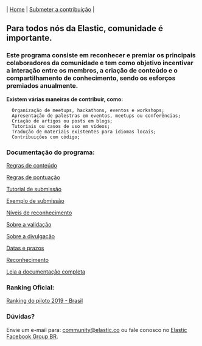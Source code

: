 | [Home](https://elastic.github.io/Elastic-Contributor-Program/) | [Submeter a contribuição](https://github.com/elastic/Elastic-Contributor-Program/issues) |

## Para todos nós da Elastic, comunidade é importante. ##

### Este programa consiste em reconhecer e premiar os principais colaboradores da comunidade e tem como objetivo incentivar a interação entre os membros, a criação de conteúdo e o compartilhamento de conhecimento, sendo os esforços premiados anualmente.

**Existem várias maneiras de contribuir, como:**

      Organização de meetups, hackathons, eventos e workshops;
      Apresentação de palestras em eventos, meetups ou conferências;
      Criação de artigos ou posts em blogs;
      Tutoriais ou casos de uso em vídeos;
      Tradução de materiais existentes para idiomas locais;
      Contribuições com código;

### Documentação do programa: ###

[Regras de conteúdo](https://elastic.github.io/Elastic-Contributor-Program/regras-conteudo)

[Regras de pontuação](https://elastic.github.io/Elastic-Contributor-Program/regras-pontuacao)

[Tutorial de submissão](https://elastic.github.io/Elastic-Contributor-Program/tutorial-submissao)

[Exemplo de submissão](https://elastic.github.io/Elastic-Contributor-Program/exemplo-submissao)

[Níveis de reconhecimento](https://elastic.github.io/Elastic-Contributor-Program/niveis-reconhecimento)

[Sobre a validação](https://elastic.github.io/Elastic-Contributor-Program/validacao)

[Sobre a divulgação](https://elastic.github.io/Elastic-Contributor-Program/divulgacao)

[Datas e prazos](https://elastic.github.io/Elastic-Contributor-Program/datas-prazos)

[Reconhecimento](https://elastic.github.io/Elastic-Contributor-Program/reconhecimento)

[Leia a documentação completa](https://elastic.github.io/Elastic-Contributor-Program/portuguese-br)


### Ranking Oficial: ###

[Ranking do piloto 2019 - Brasil](https://elastic.github.io/Elastic-Contributor-Program/ranking-piloto)

### Dúvidas? ###

Envie um e-mail para: community@elastic.co ou fale conosco no [Elastic Facebook Group BR](https://www.facebook.com/groups/2538162326271261).
